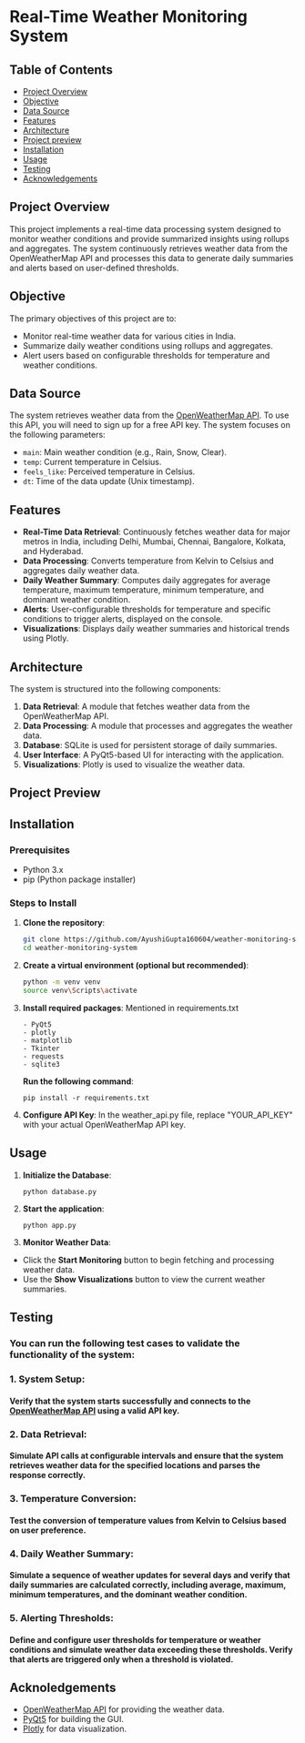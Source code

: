 # Real-Time Weather Monitoring System

## Table of Contents
- [Project Overview](#project-overview)
- [Objective](#objective)
- [Data Source](#data-source)
- [Features](#features)
- [Architecture](#architecture)
- [Project preview](#project-preview)
- [Installation](#installation)
- [Usage](#usage)
- [Testing](#testing)
- [Acknowledgements](#acknowledgements)

## Project Overview
This project implements a real-time data processing system designed to monitor weather conditions and provide summarized insights using rollups and aggregates. The system continuously retrieves weather data from the OpenWeatherMap API and processes this data to generate daily summaries and alerts based on user-defined thresholds.

## Objective
The primary objectives of this project are to:
- Monitor real-time weather data for various cities in India.
- Summarize daily weather conditions using rollups and aggregates.
- Alert users based on configurable thresholds for temperature and weather conditions.

## Data Source
The system retrieves weather data from the [OpenWeatherMap API](https://openweathermap.org/). To use this API, you will need to sign up for a free API key. The system focuses on the following parameters:
- `main`: Main weather condition (e.g., Rain, Snow, Clear).
- `temp`: Current temperature in Celsius.
- `feels_like`: Perceived temperature in Celsius.
- `dt`: Time of the data update (Unix timestamp).

## Features
- **Real-Time Data Retrieval**: Continuously fetches weather data for major metros in India, including Delhi, Mumbai, Chennai, Bangalore, Kolkata, and Hyderabad.
- **Data Processing**: Converts temperature from Kelvin to Celsius and aggregates daily weather data.
- **Daily Weather Summary**: Computes daily aggregates for average temperature, maximum temperature, minimum temperature, and dominant weather condition.
- **Alerts**: User-configurable thresholds for temperature and specific conditions to trigger alerts, displayed on the console.
- **Visualizations**: Displays daily weather summaries and historical trends using Plotly.

## Architecture
The system is structured into the following components:
1. **Data Retrieval**: A module that fetches weather data from the OpenWeatherMap API.
2. **Data Processing**: A module that processes and aggregates the weather data.
3. **Database**: SQLite is used for persistent storage of daily summaries.
4. **User Interface**: A PyQt5-based UI for interacting with the application.
5. **Visualizations**: Plotly is used to visualize the weather data.

## Project Preview


## Installation
### Prerequisites
- Python 3.x
- pip (Python package installer)

### Steps to Install
1. **Clone the repository**:
   ```bash
   git clone https://github.com/AyushiGupta160604/weather-monitoring-system.git
   cd weather-monitoring-system

2. **Create a virtual environment (optional but recommended)**:
    ```bash
    python -m venv venv
    source venv\Scripts\activate 

3. **Install required packages**:
    Mentioned in requirements.txt
    ```
    - PyQt5
    - plotly
    - matplotlib
    - Tkinter
    - requests
    - sqlite3
    ```
    **Run the following command**:
    ```
    pip install -r requirements.txt
    ```

4. **Configure API Key**:
    In the weather_api.py file, replace "YOUR_API_KEY" with your actual OpenWeatherMap API key.


## Usage

1. **Initialize the Database**:
    ```
    python database.py
    ```

2. **Start the application**:
    ```
    python app.py
    ```

3. **Monitor Weather Data**:
- Click the **Start Monitoring** button to begin fetching and processing weather data.
- Use the **Show Visualizations** button to view the current weather summaries.

## Testing

### You can run the following test cases to validate the functionality of the system:

### 1. System Setup:

#### Verify that the system starts successfully and connects to the [OpenWeatherMap API](https://openweathermap.org/) using a valid API key.

### 2. Data Retrieval:

#### Simulate API calls at configurable intervals and ensure that the system retrieves weather data for the specified locations and parses the response correctly.

### 3. Temperature Conversion:

#### Test the conversion of temperature values from Kelvin to Celsius based on user preference.

### 4. Daily Weather Summary:

#### Simulate a sequence of weather updates for several days and verify that daily summaries are calculated correctly, including average, maximum, minimum temperatures, and the dominant weather condition.

### 5. Alerting Thresholds:

#### Define and configure user thresholds for temperature or weather conditions and simulate weather data exceeding these thresholds. Verify that alerts are triggered only when a threshold is violated.

## Acknoledgements

- [OpenWeatherMap API](https://openweathermap.org/) for providing the weather data.
- [PyQt5](https://pypi.org/project/PyQt5/) for building the GUI.
- [Plotly](https://plotly.com/python/) for data visualization.